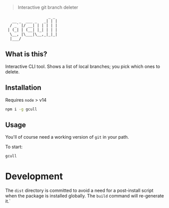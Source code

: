 > Interactive git branch deleter

```text
                   _ _
   __ _  ___ _   _| | |
  / _` |/ __| | | | | |
 | (_| | (__| |_| | | |
  \__, |\___|\__,_|_|_|
  |___/
```
## What is this?
Interactive CLI tool. Shows a list of local branches; you pick which ones to delete.

## Installation

Requires `node` > v14

```bash
npm i -g gcull
```

## Usage

You'll of course need a working version of `git` in your path.

To start:

```bash
gcull
```

# Development
The `dist` directory is committed to avoid a need for a post-install script when
the package is installed globally. The `build` command will re-generate it.`
